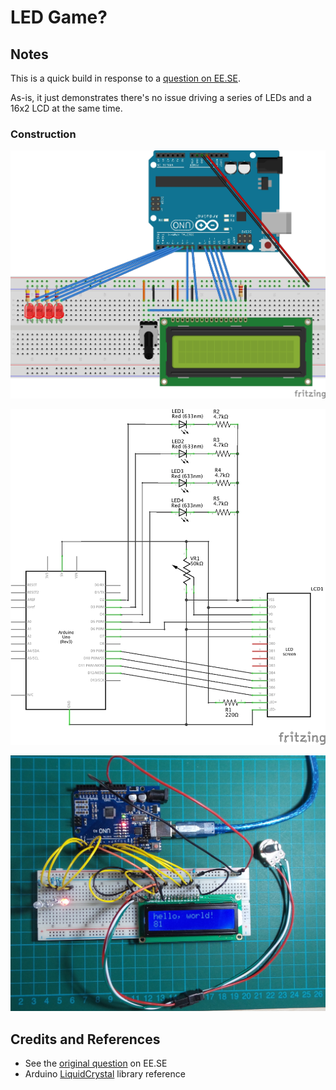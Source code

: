 # LED Game?

## Notes

This is a quick build in response to a
[question on EE.SE](http://electronics.stackexchange.com/questions/93269/arduino-uno-r3-plus-digital-pins-overused).

As-is, it just demonstrates there's no issue driving a series of LEDs and a 16x2 LCD at the same time.


### Construction

![The Breadboard](./assets/LedGame_bb.jpg?raw=true)

![The Schematic](./assets/LedGame_schematic.jpg?raw=true)

![The Build](./assets/LedGame_build.jpg?raw=true)

## Credits and References
* See the [original question](http://electronics.stackexchange.com/questions/93269/arduino-uno-r3-plus-digital-pins-overused) on EE.SE
* Arduino [LiquidCrystal](http://arduino.cc/en/Reference/LiquidCrystal) library reference
